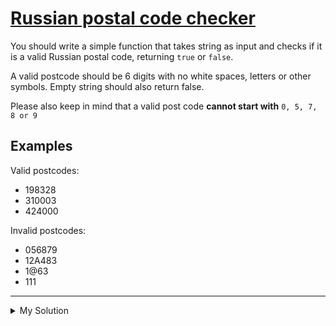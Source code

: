 # [Russian postal code checker](https://www.codewars.com/kata/552e45cc30b0dbd01100001a)

You should write a simple function that takes string as input and checks if it is a valid Russian postal code, returning
`true` or `false`.

A valid postcode should be 6 digits with no white spaces, letters or other symbols. Empty string should also return
false.

Please also keep in mind that a valid post code **cannot start with** `0, 5, 7, 8 or 9`

## Examples

Valid postcodes:

- 198328
- 310003
- 424000

Invalid postcodes:

- 056879
- 12A483
- 1@63
- 111

---

<details><summary>My Solution</summary>

```js
function zipvalidate(postcode) {
  let regext = new RegExp(/^[1,2,3,4,6][0-9]{5}$/);
  return regext.test(postcode);
}
```

</details>
